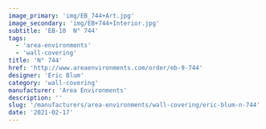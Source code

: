 ```yaml
---
image_primary: 'img/EB_744+Art.jpg'
image_secondary: 'img/EB+744+Interior.jpg'
subtitle: 'EB-10  N° 744'
tags:
  - 'area-environments'
  - 'wall-covering'
title: 'N° 744'
href: 'http://www.areaenvironments.com/order/eb-9-744'
designer: 'Eric Blum'
category: 'wall-covering'
manufacturer: 'Area Environments'
description: ''
slug: '/manufacturers/area-environments/wall-covering/eric-blum-n-744'
date: '2021-02-17'
---
```

